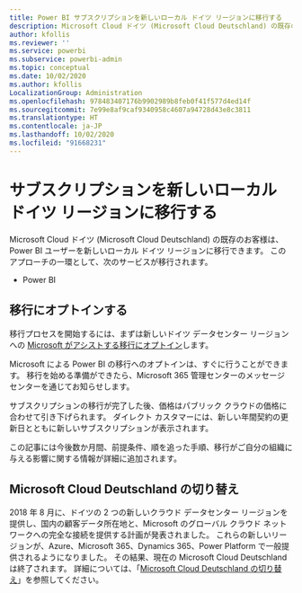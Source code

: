 ```yaml
---
title: Power BI サブスクリプションを新しいローカル ドイツ リージョンに移行する
description: Microsoft Cloud ドイツ (Microsoft Cloud Deutschland) の既存のお客様が Power BI ユーザーを新しいローカル ドイツ リージョンに移行する方法について説明します。
author: kfollis
ms.reviewer: ''
ms.service: powerbi
ms.subservice: powerbi-admin
ms.topic: conceptual
ms.date: 10/02/2020
ms.author: kfollis
LocalizationGroup: Administration
ms.openlocfilehash: 978483407176b9902989b8feb0f41f577d4ed14f
ms.sourcegitcommit: 7e99e8af9caf9340958c4607a94728d43e8c3811
ms.translationtype: HT
ms.contentlocale: ja-JP
ms.lasthandoff: 10/02/2020
ms.locfileid: "91668231"
---
```

# <a name="migrate-your-subscription-to-the-new-local-german-regions"></a>サブスクリプションを新しいローカル ドイツ リージョンに移行する

Microsoft Cloud ドイツ (Microsoft Cloud Deutschland) の既存のお客様は、Power BI ユーザーを新しいローカル ドイツ リージョンに移行できます。 このアプローチの一環として、次のサービスが移行されます。

* Power BI

## <a name="opt-in-to-migration"></a>移行にオプトインする

移行プロセスを開始するには、まずは新しいドイツ データセンター リージョンへの [Microsoft がアシストする移行にオプトイン](/microsoft-365/enterprise/ms-cloud-germany-migration-opt-in)します。

Microsoft による Power BI の移行へのオプトインは、すぐに行うことができます。 移行を始める準備ができたら、Microsoft 365 管理センターのメッセージ センターを通じてお知らせします。

サブスクリプションの移行が完了した後、価格はパブリック クラウドの価格に合わせて引き下げられます。 ダイレクト カスタマーには、新しい年間契約の更新日とともに新しいサブスクリプションが表示されます。

この記事には今後数か月間、前提条件、順を追った手順、移行がご自分の組織に与える影響に関する情報が詳細に追加されます。

## <a name="microsoft-cloud-deutschland-transition"></a>Microsoft Cloud Deutschland の切り替え

2018 年 8 月に、ドイツの 2 つの新しいクラウド データセンター リージョンを提供し、国内の顧客データ所在地と、Microsoft のグローバル クラウド ネットワークへの完全な接続を提供する計画が発表されました。 これらの新しいリージョンが、Azure、Microsoft 365、Dynamics 365、Power Platform で一般提供されるようになりました。 その結果、現在の Microsoft Cloud Deutschland は終了されます。 詳細については、「[Microsoft Cloud Deutschland の切り替え](https://www.microsoft.com/cloud-platform/germany-cloud-regions)」を参照してください。

